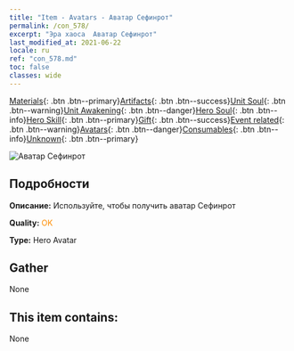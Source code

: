 ```yaml
---
title: "Item - Avatars - Аватар Сефинрот"
permalink: /con_578/
excerpt: "Эра хаоса  Аватар Сефинрот"
last_modified_at: 2021-06-22
locale: ru
ref: "con_578.md"
toc: false
classes: wide
---
```

 [Materials](/ItemsRU/){: .btn .btn--primary}[Artifacts](/ItemsRU/Artifacts/){: .btn .btn--success}[Unit Soul](/ItemsRU/UnitSoul/){: .btn .btn--warning}[Unit Awakening](/ItemsRU/UnitAwakening/){: .btn .btn--danger}[Hero Soul](/ItemsRU/HeroSoul/){: .btn .btn--info}[Hero Skill](/ItemsRU/HeroSkill/){: .btn .btn--primary}[Gift](/ItemsRU/Gift/){: .btn .btn--success}[Event related](/ItemsRU/Events/){: .btn .btn--warning}[Avatars](/ItemsRU/Avatars/){: .btn .btn--danger}[Consumables](/ItemsRU/Consumables/){: .btn .btn--info}[Unknown](/ItemsRU/Unknown/){: .btn .btn--primary}

 ![Аватар Сефинрот](/images/h/h_Sephinroth1.jpg)

## Подробности
 **Описание:** Используйте, чтобы получить аватар Сефинрот

 **Quality:** <span style="color: #FF8C00">OK</span>

 **Type:** Hero Avatar

## Gather

  None

## This item contains:

  None

